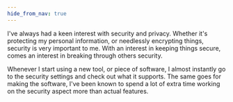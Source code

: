 ```yaml
---
hide_from_nav: true
---
```



I've always had a keen interest with security and privacy. Whether it's protecting my personal information, or needlessly encrypting things, security is very important to me.   With an interest in keeping things secure, comes an interest in breaking through others security.

Whenever I start using a new tool, or piece of software, I almost instantly go to the security settings and check out what it supports. The same goes for making the software, I've been known to spend a lot of extra time working on the security aspect more than actual features.
